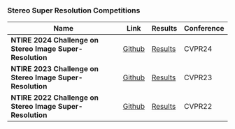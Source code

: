 ### Stereo Super Resolution Competitions

| Name | Link | Results | Conference |
| ---- | ---- | ------- | ---------- |
| **NTIRE 2024 Challenge on Stereo Image Super-Resolution** | [Github](https://github.com/The-Learning-And-Vision-Atelier-LAVA/Stereo-Image-SR/tree/NTIRE2024) | [Results](https://cvlai.net/ntire/2024/NTIRE2024awards_certificates.pdf) | CVPR24 |
| **NTIRE 2023 Challenge on Stereo Image Super-Resolution** | [Github](https://github.com/The-Learning-And-Vision-Atelier-LAVA/Stereo-Image-SR/tree/NTIRE2023) | [Results](https://cvlai.net/ntire/2023/NTIRE2023awards_certificates.pdf)| CVPR23 |
| **NTIRE 2022 Challenge on Stereo Image Super-Resolution** | [Github](https://github.com/The-Learning-And-Vision-Atelier-LAVA/Stereo-Image-SR/tree/NTIRE2022) | [Results](https://data.vision.ee.ethz.ch/cvl/ntire22/NTIRE2022AwardCertificates.pdf)| CVPR22 |

